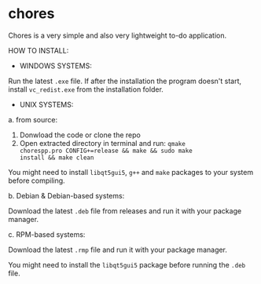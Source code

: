 # chores

Chores is a very simple and also very lightweight to-do application.

HOW TO INSTALL:

- WINDOWS SYSTEMS:

Run the latest <code>.exe</code> file.
If after the installation the program doesn't start, install <code>vc_redist.exe</code> from the installation folder.


- UNIX SYSTEMS:

a. from source:

1. Donwload the code or clone the repo
2. Open extracted directory in terminal and run:
   <code>qmake chorespp.pro CONFIG+=release && make && sudo make install && make clean</code>
   
You might need to install <code>libqt5gui5</code>, <code>g++</code> and <code>make</code> packages to your system before compiling.


b. Debian & Debian-based systems:

Download the latest <code>.deb</code> file from releases and run it with your package manager.

c. RPM-based systems:

Download the latest <code>.rmp</code> file and run it with your package manager.

You might need to install the <code>libqt5gui5</code> package before running the <code>.deb</code> file.
